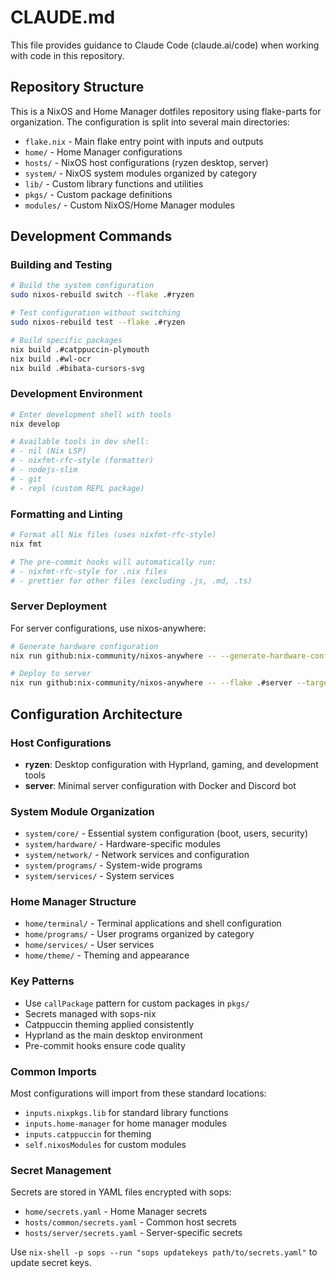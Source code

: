 # CLAUDE.md

This file provides guidance to Claude Code (claude.ai/code) when working with code in this repository.

## Repository Structure

This is a NixOS and Home Manager dotfiles repository using flake-parts for organization. The configuration is split into several main directories:

- `flake.nix` - Main flake entry point with inputs and outputs
- `home/` - Home Manager configurations
- `hosts/` - NixOS host configurations (ryzen desktop, server)
- `system/` - NixOS system modules organized by category
- `lib/` - Custom library functions and utilities
- `pkgs/` - Custom package definitions
- `modules/` - Custom NixOS/Home Manager modules

## Development Commands

### Building and Testing
```bash
# Build the system configuration
sudo nixos-rebuild switch --flake .#ryzen

# Test configuration without switching
sudo nixos-rebuild test --flake .#ryzen

# Build specific packages
nix build .#catppuccin-plymouth
nix build .#wl-ocr
nix build .#bibata-cursors-svg
```

### Development Environment
```bash
# Enter development shell with tools
nix develop

# Available tools in dev shell:
# - nil (Nix LSP)
# - nixfmt-rfc-style (formatter)
# - nodejs-slim
# - git
# - repl (custom REPL package)
```

### Formatting and Linting
```bash
# Format all Nix files (uses nixfmt-rfc-style)
nix fmt

# The pre-commit hooks will automatically run:
# - nixfmt-rfc-style for .nix files
# - prettier for other files (excluding .js, .md, .ts)
```

### Server Deployment
For server configurations, use nixos-anywhere:
```bash
# Generate hardware configuration
nix run github:nix-community/nixos-anywhere -- --generate-hardware-config nixos-generate-config ./hosts/server/hardware-configuration.nix --flake .#server --target-host user@host

# Deploy to server
nix run github:nix-community/nixos-anywhere -- --flake .#server --target-host user@host
```

## Configuration Architecture

### Host Configurations
- **ryzen**: Desktop configuration with Hyprland, gaming, and development tools
- **server**: Minimal server configuration with Docker and Discord bot

### System Module Organization
- `system/core/` - Essential system configuration (boot, users, security)
- `system/hardware/` - Hardware-specific modules
- `system/network/` - Network services and configuration
- `system/programs/` - System-wide programs
- `system/services/` - System services

### Home Manager Structure
- `home/terminal/` - Terminal applications and shell configuration
- `home/programs/` - User programs organized by category
- `home/services/` - User services
- `home/theme/` - Theming and appearance

### Key Patterns
- Use `callPackage` pattern for custom packages in `pkgs/`
- Secrets managed with sops-nix
- Catppuccin theming applied consistently
- Hyprland as the main desktop environment
- Pre-commit hooks ensure code quality

### Common Imports
Most configurations will import from these standard locations:
- `inputs.nixpkgs.lib` for standard library functions
- `inputs.home-manager` for home manager modules
- `inputs.catppuccin` for theming
- `self.nixosModules` for custom modules

### Secret Management
Secrets are stored in YAML files encrypted with sops:
- `home/secrets.yaml` - Home Manager secrets
- `hosts/common/secrets.yaml` - Common host secrets
- `hosts/server/secrets.yaml` - Server-specific secrets

Use `nix-shell -p sops --run "sops updatekeys path/to/secrets.yaml"` to update secret keys.
